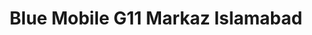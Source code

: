 ---
title: "Blue Mobile G11 Markaz Islamabad"
url: /slm-abd/blue-mobile-g11-markaz-islamabad/
shop: Handy
---